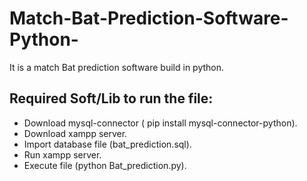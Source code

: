 # Match-Bat-Prediction-Software-Python-
It is a match Bat prediction software build in python.

## Required Soft/Lib to run the file:
<ul>
  <li>Download mysql-connector ( pip install mysql-connector-python).</li>
  <li>Download xampp server.</li>
  <li>Import database file (bat_prediction.sql).</li>
  <li>Run xampp server.</li>
  <li>Execute file (python Bat_prediction.py).</li>
</ul>
